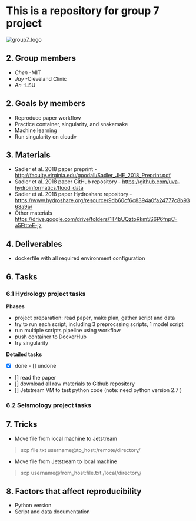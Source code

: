 # This is a repository for group 7 project

![group7_logo](https://cdn.archonia.us/images/1-63650-1-1-original1/naruto-shippuden-fabric-poster-team-7.jpg)


## 2. Group members
- _Chen_ -MIT
- _Jay_ -Cleveland Clinic
- _An_ -LSU


## 2. Goals by members
- Reproduce paper workflow
- Practice container, singularity, and snakemake
- Machine learning
- Run singularity on cloudv

## 3. Materials
- Sadler et al. 2018 paper preprint - http://faculty.virginia.edu/goodall/Sadler_JHE_2018_Preprint.pdf
- Sadler et al. 2018 paper GitHub repository - https://github.com/uva-hydroinformatics/flood_data
- Sadler et al. 2018 paper Hydroshare repository - https://www.hydroshare.org/resource/9db60cf6c8394a0fa24777c8b9363a9b/
- Other materials https://drive.google.com/drive/folders/1T4bUQztoRkm5S6P6fnpC-a5FttteE-jz

## 4. Deliverables
- dockerfile with all required environment configuration

## 6. Tasks
### 6.1 Hydrology project tasks
**Phases**
- project preparation: read paper, make plan, gather script and data
- try to run each script, including 3 preprocssing scripts, 1 model script
- run multiple scripts pipeline using workflow
- push container to DockerHub
- try singularity

**Detailed tasks**
- [x] done       - [] undone
- [] read the paper
- [] download all raw materials to Github repository
- [] Jetstream VM to test python code (note: need python version 2.7 )

### 6.2 Seismology project tasks

## 7. Tricks
- Move file from local machine to Jetstream 
> scp file.txt username@to_host:/remote/directory/
- Move file from Jetstream to local machine
> scp username@from_host:file.txt /local/directory/

## 8. Factors that affect reproducibility
- Python version
- Script and data documentation


